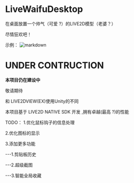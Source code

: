 # LiveWaifuDesktop
在桌面放置一个帅气（可爱 ?）的LIVE2D模型（老婆？）

尽情狂欢吧！

示例：
![markdown](https://github.com/yuhuison/LiveWaifuDesktop/blob/master/exp.png)
# UNDER CONTRUCTION
**本项目仍在建设中**

敬请期待

和 LIVE2DVIEW(EX)使用Unity的不同

本项目基于 LIVE2D NATIVE SDK 开发 ,拥有卓越(最高 ?)的性能


TODO：
1.优化鼠标钩子的信息处理

2.优化图标的显示

3.添加更多功能

---1.剪贴板历史

---2.超级截图

---3.智能全局收藏

